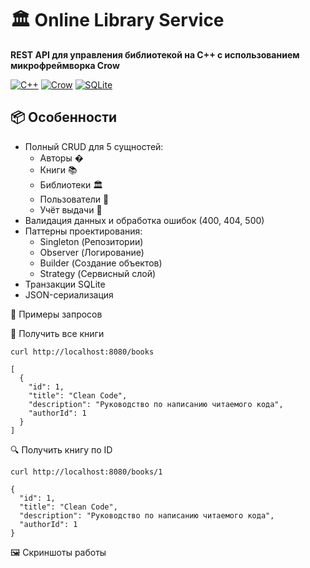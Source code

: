 # 🏛️ Online Library Service 
**REST API для управления библиотекой на C++ с использованием микрофреймворка Crow**

[![C++](https://img.shields.io/badge/C++-17/20-blue.svg)](https://isocpp.org/)
[![Crow](https://img.shields.io/badge/Crow-0.3%2B-orange.svg)](https://crowcpp.org/)
[![SQLite](https://img.shields.io/badge/SQLite-3-green.svg)](https://sqlite.org/)

## 📦 Особенности
- Полный CRUD для 5 сущностей: 
  - Авторы �
  - Книги 📚 
  - Библиотеки 🏛️
  - Пользователи 👤
  - Учёт выдачи 📆
- Валидация данных и обработка ошибок (400, 404, 500)
- Паттерны проектирования:
  - Singleton (Репозитории)
  - Observer (Логирование)
  - Builder (Создание объектов)
  - Strategy (Сервисный слой)
- Транзакции SQLite
- JSON-сериализация

📡 Примеры запросов

📖 Получить все книги
```curl
curl http://localhost:8080/books
```
```curl
[
  {
    "id": 1,
    "title": "Clean Code",
    "description": "Руководство по написанию читаемого кода",
    "authorId": 1
  }
]
```

🔍 Получить книгу по ID
```curl
curl http://localhost:8080/books/1
```
```curl
{
  "id": 1,
  "title": "Clean Code",
  "description": "Руководство по написанию читаемого кода",
  "authorId": 1
}
```
🖼️ Скриншоты работы

<img src="image/gm1.png" alt="">
<img src="image/gm1.png" alt="">
<img src="image/gm1.png" alt="">
<img src="image/gm1.png" alt="">
